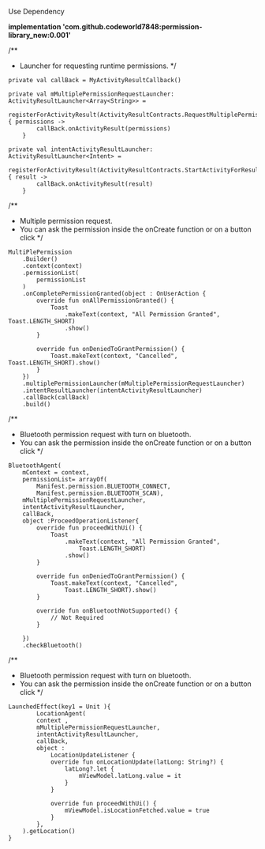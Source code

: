 Use Dependency

**implementation 'com.github.codeworld7848:permission-library_new:0.001'**



/**
 * Launcher for requesting runtime permissions.
 */
 
 

```
private val callBack = MyActivityResultCallback()

private val mMultiplePermissionRequestLauncher: ActivityResultLauncher<Array<String>> =
    registerForActivityResult(ActivityResultContracts.RequestMultiplePermissions()) { permissions ->
        callBack.onActivityResult(permissions)
    }

private val intentActivityResultLauncher: ActivityResultLauncher<Intent> =
    registerForActivityResult(ActivityResultContracts.StartActivityForResult()) { result ->
        callBack.onActivityResult(result)
    }
```




/**
 * Multiple permission request.
 * You can ask the permission inside the onCreate function or on a button click
 */




```
MultiPlePermission
    .Builder()
    .context(context)
    .permissionList(
        permissionList
    )
    .onCompletePermissionGranted(object : OnUserAction {
        override fun onAllPermissionGranted() {
            Toast
                .makeText(context, "All Permission Granted", Toast.LENGTH_SHORT)
                .show()
        }

        override fun onDeniedToGrantPermission() {
            Toast.makeText(context, "Cancelled", Toast.LENGTH_SHORT).show()
        }
    })
    .multiplePermissionLauncher(mMultiplePermissionRequestLauncher)
    .intentResultLauncher(intentActivityResultLauncher)
    .callBack(callBack)
    .build()
```





/**
 * Bluetooth permission request with turn on bluetooth.
 * You can ask the permission inside the onCreate function or on a button click
 */



```
BluetoothAgent(
    mContext = context,
    permissionList= arrayOf(
        Manifest.permission.BLUETOOTH_CONNECT,  
        Manifest.permission.BLUETOOTH_SCAN),
    mMultiplePermissionRequestLauncher,
    intentActivityResultLauncher,
    callBack,
    object :ProceedOperationListener{
        override fun proceedWithUi() {
            Toast
                .makeText(context, "All Permission Granted",
                    Toast.LENGTH_SHORT)
                .show()
        }

        override fun onDeniedToGrantPermission() {
            Toast.makeText(context, "Cancelled",
                Toast.LENGTH_SHORT).show()
        }

        override fun onBluetoothNotSupported() {
            // Not Required
        }

    })   
    .checkBluetooth()
```



/**
 * Bluetooth permission request with turn on bluetooth.
 * You can ask the permission inside the onCreate function or on a button click
 */


```
LaunchedEffect(key1 = Unit ){
        LocationAgent(
        context ,
        mMultiplePermissionRequestLauncher,
        intentActivityResultLauncher,
        callBack,
        object :
            LocationUpdateListener {
            override fun onLocationUpdate(latLong: String?) {
                latLong?.let {
                    mViewModel.latLong.value = it
                }
            }

            override fun proceedWithUi() {
                mViewModel.isLocationFetched.value = true
            }
        },
    ).getLocation()
}
```









